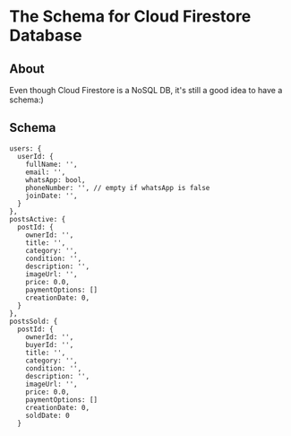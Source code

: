 # The Schema for Cloud Firestore Database

## About

Even though Cloud Firestore is a NoSQL DB, it's still a good idea to have
a schema:)

## Schema

```
users: {
  userId: {
    fullName: '',
    email: '',
    whatsApp: bool,
    phoneNumber: '', // empty if whatsApp is false
    joinDate: '',
  }
},
postsActive: {
  postId: {
    ownerId: '',
    title: '',
    category: '',
    condition: '',
    description: '',
    imageUrl: '',
    price: 0.0,
    paymentOptions: []
    creationDate: 0,
  }
},
postsSold: {
  postId: {
    ownerId: '',
    buyerId: '',
    title: '',
    category: '',
    condition: '',
    description: '',
    imageUrl: '',
    price: 0.0,
    paymentOptions: []
    creationDate: 0,
    soldDate: 0
  }
```
